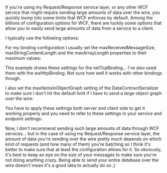 If you're using my Request/Response service layer, or any other WCF service that might require sending large amounts of data over the wire, you quickly bump into some limits that WCF enforces by default.  Among the billions of configuration options for WCF, there are luckily some options that allow you to easily send large amounts of data from a service to a client.

I typically use the following options:

For my binding configuration I usually set the maxReceivedMessageSize, maxStringContentLength and the maxArrayLength properties to their maximum values:

<script src="https://gist.github.com/3684001.js?file=s1.xml"></script>

This example shows these settings for the netTcpBinding... I've also used them with the wsHttpBinding. Not sure how well it works with other bindings though.

I also set the maxItemsInObjectGraph setting of the DataContractSerializer to make sure I don't hit the default limit if I have to send a large object graph over the wire:

<script src="https://gist.github.com/3684001.js?file=s2.xml"></script>

You have to apply these settings both server and client side to get it working properly and you need to refer to these settings in your service and endpoint settings:

<script src="https://gist.github.com/3684001.js?file=s3.xml"></script>

<script src="https://gist.github.com/3684001.js?file=s4.xml"></script>

Now, I don't recommend sending such large amounts of data through WCF services... but in the case of using my Request/Response service layer, the amount of data you're sending over the wire pretty much depends on which kind of requests (and how many of them) you're batching so I think it's better to make sure that at least the configuration allows for it.  So obviously, it's best to keep an eye on the size of your messages to make sure you're not doing anything crazy.  Being able to send your entire database over the wire doesn't mean it's a good idea to actually do so ;)